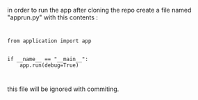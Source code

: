 in order to run the app after cloning the repo create a file named "apprun.py" with this contents :


#
    from application import app


    if __name__ == "__main__":
        app.run(debug=True)

#


this file will be ignored with commiting.
